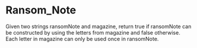 # Ransom_Note
Given two strings ransomNote and magazine, return true if ransomNote can be constructed by using the letters from magazine and false otherwise.  Each letter in magazine can only be used once in ransomNote.
